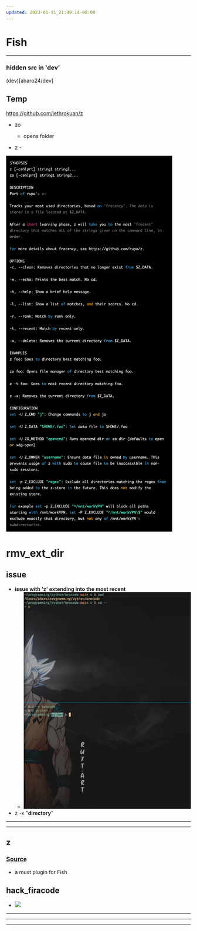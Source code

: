 ```yaml
---
updated: 2023-01-11_21:49:14-08:00
---
```

# Fish

---
### hidden src  in 'dev'
(dev)[aharo24/dev]



## Temp
https://github.com/jethrokuan/z


- zo 
	- opens folder


- z -

![](../z/aharo_18.png)









# rmv_ext_dir

## issue

- **issue with 'z' extending into the most recent** 
	- ![](../z/aharo_28.png)
- z -x "**directory**" 


---
---
## z 

### [Source](https://github.com/rupa/z)
- a must plugin for Fish 





## hack_firacode

- ![](aharo_179.png)






---
---
---





















































































































































































































































